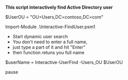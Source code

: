 **This script interactively find Active Directory user**

$UserOU = "OU=Users,DC=contoso,DC=com"

Import-Module .\Interactive-FindUser.psm1

* Start dynamic user search
* You don't need to enter a full name,
* just type a part of it and hit "Enter"
* then function retuns you full name

$userName = Interactive-UserFind -Users_OU $UserOU

pause
